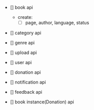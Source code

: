 
- [] book api
  - create:
    - [ ] page, author, language, status
- [] category api
- [] genre api
- [] upload api

- [] user api
- [] donation api
- [] notification api
- [] feedback api
- [] book instance(Donation) api
